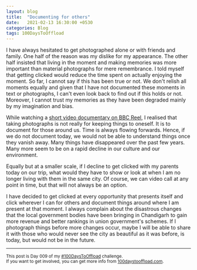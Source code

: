 ```yaml
---
layout: blog
title:  "Documenting for others"
date:   2021-02-13 16:30:00 +0530
categories: Blog
tags: 100DaysToOffload
---
```

I have always hesitated to get photographed alone or with friends and family. One half of the reason was my dislike for my appearance. The other half insisted that living in the moment and making memories was more important than material photographs for mere remembrance. I told myself that getting clicked would reduce the time spent on actually enjoying the moment. So far, I cannot say if this has been true or not. We don't relish all moments equally and given that I have not documented these moments in text or photographs, I can't even look back to find out if this holds or not. Moreover, I cannot trust my memories as they have been degraded mainly by my imagination and bias.

While watching a [short video documentary on BBC Reel](https://www.bbc.com/reel/video/p095htgq/inside-the-last-matriarchy-in-europe), I realised that taking photographs is not really for keeping things to oneself. It is to document for those around us. Time is always flowing forwards. Hence, if we do not document today, we would not be able to understand things once they vanish away. Many things have disappeared over the past few years. Many more seem to be on a rapid decline in our culture and our environment.

Equally but at a smaller scale, if I decline to get clicked with my parents today on our trip, what would they have to show or look at when I am no longer living with them in the same city. Of course, we can video call at any point in time, but that will not always be an option.

I have decided to get clicked at every opportunity that presents itself and click wherever I can for others and document things around where I am present at that moment. I always complain about the disastrous changes that the local government bodies have been bringing in Chandigarh to gain more revenue and better rankings in union government's schemes. If I photograph things before more changes occur, maybe I will be able to share it with those who would never see the city as beautiful as it was before, is today, but would not be in the future.

<hr>

<small>This post is Day 009 of my [#100DaysToOffload](https://chaitanya.page/tag/100daystooffload) challenge.<br>If you want to get involved, you can get more info from [100daystooffload.com](https://100daystooffload.com/).</small>